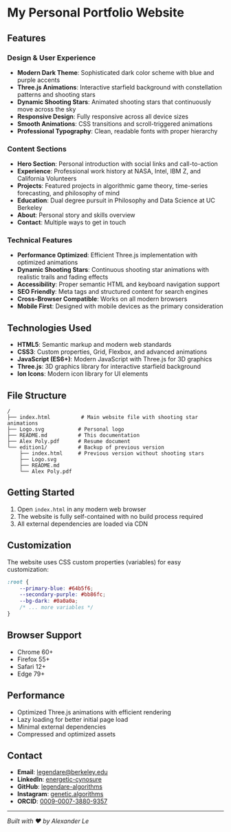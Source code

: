 # My Personal Portfolio Website

## Features

### Design & User Experience
- **Modern Dark Theme**: Sophisticated dark color scheme with blue and purple accents
- **Three.js Animations**: Interactive starfield background with constellation patterns and shooting stars
- **Dynamic Shooting Stars**: Animated shooting stars that continuously move across the sky
- **Responsive Design**: Fully responsive across all device sizes
- **Smooth Animations**: CSS transitions and scroll-triggered animations
- **Professional Typography**: Clean, readable fonts with proper hierarchy

### Content Sections
- **Hero Section**: Personal introduction with social links and call-to-action
- **Experience**: Professional work history at NASA, Intel, IBM Z, and California Volunteers
- **Projects**: Featured projects in algorithmic game theory, time-series forecasting, and philosophy of mind
- **Education**: Dual degree pursuit in Philosophy and Data Science at UC Berkeley
- **About**: Personal story and skills overview
- **Contact**: Multiple ways to get in touch

### Technical Features
- **Performance Optimized**: Efficient Three.js implementation with optimized animations
- **Dynamic Shooting Stars**: Continuous shooting star animations with realistic trails and fading effects
- **Accessibility**: Proper semantic HTML and keyboard navigation support
- **SEO Friendly**: Meta tags and structured content for search engines
- **Cross-Browser Compatible**: Works on all modern browsers
- **Mobile First**: Designed with mobile devices as the primary consideration

## Technologies Used

- **HTML5**: Semantic markup and modern web standards
- **CSS3**: Custom properties, Grid, Flexbox, and advanced animations
- **JavaScript (ES6+)**: Modern JavaScript with Three.js for 3D graphics
- **Three.js**: 3D graphics library for interactive starfield background
- **Ion Icons**: Modern icon library for UI elements

## File Structure

```
/
├── index.html          # Main website file with shooting star animations
├── Logo.svg           # Personal logo
├── README.md          # This documentation
├── Alex Poly.pdf      # Resume document
└── edition1/          # Backup of previous version
    ├── index.html     # Previous version without shooting stars
    ├── Logo.svg
    ├── README.md
    └── Alex Poly.pdf
```

## Getting Started

1. Open `index.html` in any modern web browser
2. The website is fully self-contained with no build process required
3. All external dependencies are loaded via CDN

## Customization

The website uses CSS custom properties (variables) for easy customization:

```css
:root {
    --primary-blue: #64b5f6;
    --secondary-purple: #bb86fc;
    --bg-dark: #0a0a0a;
    /* ... more variables */
}
```

## Browser Support

- Chrome 60+
- Firefox 55+
- Safari 12+
- Edge 79+

## Performance

- Optimized Three.js animations with efficient rendering
- Lazy loading for better initial page load
- Minimal external dependencies
- Compressed and optimized assets

## Contact

- **Email**: legendare@berkeley.edu
- **LinkedIn**: [energetic-cynosure](https://linkedin.com/in/energetic-cynosure)
- **GitHub**: [legendare-algorithms](https://github.com/legendare-algorithms)
- **Instagram**: [genetic.algorithms](https://instagram.com/genetic.algorithms)
- **ORCID**: [0009-0007-3880-9357](https://orcid.org/0009-0007-3880-9357)

---

*Built with ❤️ by Alexander Le*
